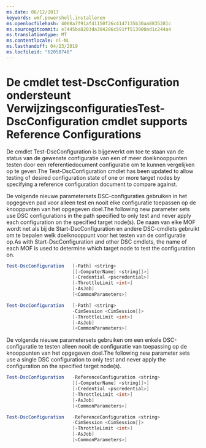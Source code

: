 ```yaml
---
ms.date: 06/12/2017
keywords: wmf,powershell,installeren
ms.openlocfilehash: 4008a7f91af41150f26c4147135b30aa8835281c
ms.sourcegitcommit: e7445ba8203da304286c591ff513900ad1c244a4
ms.translationtype: MT
ms.contentlocale: nl-NL
ms.lasthandoff: 04/23/2019
ms.locfileid: "62058740"
---
```

# <a name="test-dscconfiguration-cmdlet-supports-reference-configurations"></a><span data-ttu-id="14a3a-102">De cmdlet test-DscConfiguration ondersteunt Verwijzingsconfiguraties</span><span class="sxs-lookup"><span data-stu-id="14a3a-102">Test-DscConfiguration cmdlet supports Reference Configurations</span></span>

<span data-ttu-id="14a3a-103">De cmdlet Test-DscConfiguration is bijgewerkt om toe te staan van de status van de gewenste configuratie van een of meer doelknooppunten testen door een referentiedocument configuratie om te kunnen vergelijken op te geven.</span><span class="sxs-lookup"><span data-stu-id="14a3a-103">The Test-DscConfiguration cmdlet has been updated to allow testing of desired configuration state of one or more target nodes by specifying a reference configuration document to compare against.</span></span>

<span data-ttu-id="14a3a-104">De volgende nieuwe parametersets DSC-configuraties gebruiken in het opgegeven pad voor alleen test en nooit elke configuratie toepassen op de knooppunten van het opgegeven doel.</span><span class="sxs-lookup"><span data-stu-id="14a3a-104">The following new parameter sets use DSC configurations in the path specified to only test and never apply each configuration on the specified target node(s).</span></span> <span data-ttu-id="14a3a-105">De naam van elke MOF wordt net als bij de Start-DscConfiguration en andere DSC-cmdlets gebruikt om te bepalen welk doelknooppunt voor het testen van de configuratie op.</span><span class="sxs-lookup"><span data-stu-id="14a3a-105">As with Start-DscConfiguration and other DSC cmdlets, the name of each MOF is used to determine which target node to test the configuration on.</span></span>

```powershell
Test-DscConfiguration   [-Path] <string>
                        [[-ComputerName] <string[]>]
                        [-Credential <pscredential>]
                        [-ThrottleLimit <int>]
                        [-AsJob]
                        [<CommonParameters>]

Test-DscConfiguration   [-Path] <string>
                        -CimSession <CimSession[]>
                        [-ThrottleLimit <int>]
                        [-AsJob]
                        [<CommonParameters>]
```

<span data-ttu-id="14a3a-106">De volgende nieuwe parametersets gebruiken om een enkele DSC-configuratie te testen alleen nooit de configuratie van toepassing op de knooppunten van het opgegeven doel.</span><span class="sxs-lookup"><span data-stu-id="14a3a-106">The following new parameter sets use a single DSC configuration to only test and never apply the configuration on the specified target node(s).</span></span>

```powershell
Test-DscConfiguration   -ReferenceConfiguration <string>
                        [[-ComputerName] <string[]>]
                        [-Credential <pscredential>]
                        [-ThrottleLimit <int>]
                        [-AsJob]
                        [<CommonParameters>]

Test-DscConfiguration   -ReferenceConfiguration <string>
                        -CimSession <CimSession[]>
                        [-ThrottleLimit <int>]
                        [-AsJob]
                        [<CommonParameters>]
```
